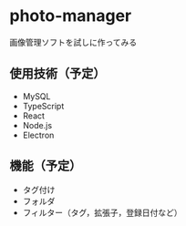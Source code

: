 # photo-manager

画像管理ソフトを試しに作ってみる
## 使用技術（予定）
- MySQL
- TypeScript
- React
- Node.js
- Electron

## 機能（予定）
- タグ付け
- フォルダ
- フィルター（タグ，拡張子，登録日付など）